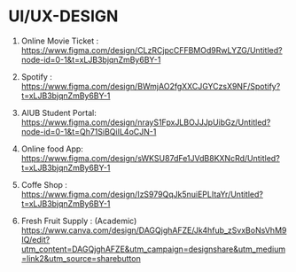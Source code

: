 # UI/UX-DESIGN


1) Online Movie Ticket :
https://www.figma.com/design/CLzRCjpcCFFBMOd9RwLYZG/Untitled?node-id=0-1&t=xLJB3bjqnZmBy6BY-1

2) Spotify :
https://www.figma.com/design/BWmjAO2fgXXCJGYCzsX9NF/Spotify?t=xLJB3bjqnZmBy6BY-1

3) AIUB Student Portal:
https://www.figma.com/design/nrayS1FpxJLBOJJJpUibGz/Untitled?node-id=0-1&t=Qh71SiBQiIL4oCJN-1

5) Online food App:
https://www.figma.com/design/sWKSU87dFe1JVdB8KXNcRd/Untitled?t=xLJB3bjqnZmBy6BY-1

6) Coffe Shop :
https://www.figma.com/design/IzS979QqJk5nuiEPLItaYr/Untitled?t=xLJB3bjqnZmBy6BY-1

7) Fresh Fruit Supply : (Academic)
https://www.canva.com/design/DAGQjghAFZE/Jk4hfub_zSvxBoNsVhM9IQ/edit?utm_content=DAGQjghAFZE&utm_campaign=designshare&utm_medium=link2&utm_source=sharebutton


